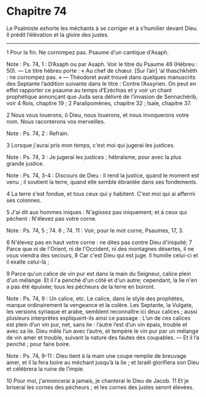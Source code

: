 # Chapitre 74

Le Psalmiste exhorte les méchants à se corriger et à s’humilier devant Dieu.
Il prédit l’élévation et la gloire des justes.

***

1 Pour la fin. Ne corrompez pas. Psaume d'un cantique d'Asaph.

<span class="bible-note">Note : </span> Ps. 74, 1 : D’Asaph ou par Asaph. Voir le titre du Psaume 49 (Hébreu : 50). ― Le titre hébreu porte : « Au chef de chœur. [Sur l’air] ‘al thaschkhêth : ne corrompez pas. » ― Théodoret avait trouvé dans quelques manuscrits des Septante l’addition suivante dans le titre : Contre l’Assyrien. On peut en effet rapporter ce psaume au temps d’Ezéchias et y voir un chant prophétique annonçant que Juda sera délivré de l’invasion de Sennachérib, voir 4 Rois, chapitre 19 ; 2 Paralipomènes, chapitre 32 ; Isaïe, chapitre 37.


2 Nous vous louerons, ô Dieu, nous louerons, et nous invoquerons votre nom. Nous raconterons vos merveilles.

<span class="bible-note">Note : </span> Ps. 74, 2 : Refrain.

3 Lorsque j'aurai pris mon temps, c'est moi qui jugerai les justices.

<span class="bible-note">Note : </span> Ps. 74, 3 : Je jugerai les justices ; hébraïsme, pour avec la plus grande justice.

<span class="bible-note">Note : </span> Ps. 74, 3-4 : Discours de Dieu : Il rend la justice, quand le moment est venu ; il soutient la terre, quand elle semble ébranlée dans ses fondements.

4 La terre s'est fondue, et tous ceux qui y habitent. C'est moi qui ai affermi ses colonnes.


5 J'ai dit aux hommes iniques : N'agissez pas iniquement; et à ceux qui pèchent : N'élevez pas votre corne.

<span class="bible-note">Note : </span> Ps. 74, 5 ; 74. 6 ; 74. 11 : Voir, pour le mot corne, Psaumes, 17, 3.

6 N'élevez pas en haut votre corne : ne dites pas contre Dieu d'iniquité; 7 Parce que ni de l'Orient, ni de l'Occident, ni des montagnes désertes, il ne vous viendra des secours, 8 Car c'est Dieu qui est juge. Il humilie celui-ci et il exalte celui-là ;


9 Parce qu'un calice de vin pur est dans la main du Seigneur, calice plein d'un mélange. Et il l'a penché d'un côté et d'un autre; cependant, la lie n'en a pas été épuisée; tous les pécheurs de la terre en boiront.

<span class="bible-note">Note : </span> Ps. 74, 9 : Un calice, etc. Le calice, dans le style des prophètes, marque ordinairement la vengeance et la colère. Les Septante, la Vulgate, les versions syriaque et arabe, semblent reconnaître ici deux calices ; aussi plusieurs interprètes expliquent-ils ainsi ce passage : L’un de ces calices est plein d’un vin pur, net, sans lie : l’autre l’est d’un vin épais, trouble et avec sa lie. Dieu mêle l’un avec l’autre, et tempère le vin pur par un mélange de vin amer et trouble, suivant la nature des fautes des coupables. ― Et il l’a penché ; pour faire boire.

<span class="bible-note">Note : </span> Ps. 74, 9-11 : Dieu tient à la main une coupe remplie de breuvage amer, et il la fera boire au méchant jusqu’à la lie ; et Israël glorifiera son Dieu et célébrera la ruine de l’impie.

10 Pour moi, j'annoncerai à jamais, je chanterai le Dieu de Jacob. 11 Et je briserai les cornes des pécheurs ; et les cornes des justes seront élevées.

